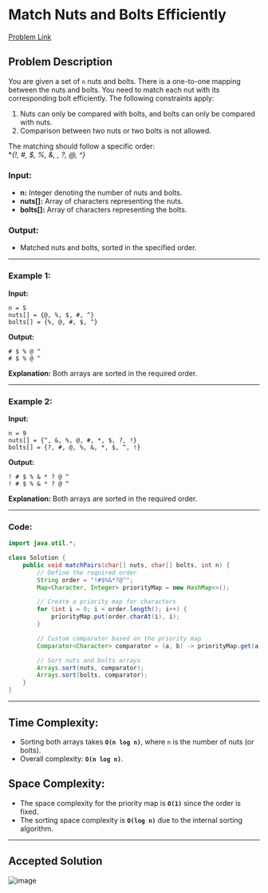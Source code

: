 # Match Nuts and Bolts Efficiently
[Problem Link](https://practice.geeksforgeeks.org/problems/match-nuts-and-bolts/0)

## Problem Description

You are given a set of `n` nuts and bolts. There is a one-to-one mapping between the nuts and bolts. You need to match each nut with its corresponding bolt efficiently. The following constraints apply:
1. Nuts can only be compared with bolts, and bolts can only be compared with nuts.
2. Comparison between two nuts or two bolts is not allowed.

The matching should follow a specific order:  
**{!, #, $, %, &, *, ?, @, ^}**

### Input:
- **n:** Integer denoting the number of nuts and bolts.
- **nuts[]:** Array of characters representing the nuts.
- **bolts[]:** Array of characters representing the bolts.

### Output:
- Matched nuts and bolts, sorted in the specified order.

---

### Example 1:
**Input:**
```text
n = 5
nuts[] = {@, %, $, #, ^}
bolts[] = {%, @, #, $, ^}
```

**Output:**
```text
# $ % @ ^
# $ % @ ^
```

**Explanation:** Both arrays are sorted in the required order.

---

### Example 2:
**Input:**
```text
n = 9
nuts[] = {^, &, %, @, #, *, $, ?, !}
bolts[] = {?, #, @, %, &, *, $, ^, !}
```

**Output:**
```text
! # $ % & * ? @ ^
! # $ % & * ? @ ^
```

**Explanation:** Both arrays are sorted in the required order.

---

### Code:
```java
import java.util.*;

class Solution {
    public void matchPairs(char[] nuts, char[] bolts, int n) {
        // Define the required order
        String order = "!#$%&*?@^";
        Map<Character, Integer> priorityMap = new HashMap<>();

        // Create a priority map for characters
        for (int i = 0; i < order.length(); i++) {
            priorityMap.put(order.charAt(i), i);
        }

        // Custom comparator based on the priority map
        Comparator<Character> comparator = (a, b) -> priorityMap.get(a) - priorityMap.get(b);

        // Sort nuts and bolts arrays
        Arrays.sort(nuts, comparator);
        Arrays.sort(bolts, comparator);
    }
}
```

---

## Time Complexity:
- Sorting both arrays takes **`O(n log n)`**, where `n` is the number of nuts (or bolts).
- Overall complexity: **`O(n log n)`**.

## Space Complexity:
- The space complexity for the priority map is **`O(1)`** since the order is fixed.
- The sorting space complexity is **`O(log n)`** due to the internal sorting algorithm.

---

## Accepted Solution
![image](https://github.com/user-attachments/assets/78e3e5bb-4618-49e4-8718-a46851c24fdc)
